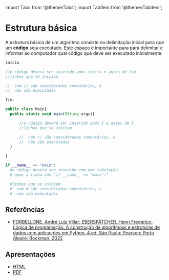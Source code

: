 import Tabs from '@theme/Tabs';
import TabItem from '@theme/TabItem';

# Estrutura básica

A estrutura básica de um algoritmo consiste na delimitação inicial para que um **código** seja executado. Este espaço é importante para para delimitar e informar ao computador qual código que deve ser executado inicialmente.


<Tabs groupId='language'>
  <TabItem value="pseudocodigo" label="Pseudocódigo" default>

  ```c
  início

  //o código deverá ser inserido após início e antes de fim.
  //linhas que se iniciam 
  
  //  com // são consideradas comentários, e 
  //  não são executadas

  fim.
  ```

  </TabItem>
  <TabItem value="java" label="Java">

  ```javascript
  public class Main{
    public static void main(String args){

        //o código deverá ser inserido após { e antes de }.
        //linhas que se iniciam 

        //  com // são consideradas comentários, e 
        //  não são executadas
    }

  }
  ```

  </TabItem>
  <TabItem value="python" label="Python">

  ```python
  if __name__ == "main":
    #o código deverá ser inserido com uma tabulação
    # após a linha com "if __name__ == "main":"

    #linhas que se iniciam 
    #  com # são consideradas comentários, e 
    #  não são executadas
  ```

  </TabItem>
</Tabs>

## Referências
- [FORBELLONE, André Luiz Villar; EBERSPÄTCHER, Henri Frederico. Lógica de programação: A construção de algoritmoss e estruturas de dados com aplicações em Python. 4.ed. São Paulo: Pearson; Porto Alegre: Bookman, 2022](https://plataforma.bvirtual.com.br/Leitor/Publicacao/200078/pdf)

## Apresentações
- [HTML](pathname:///slides/Algoritmos/02-Basicos/02-Estrutura_basica.html)
- [PDF](pathname:///slides/Algoritmos/02-Basicos/02-Estrutura_basica.pdf)